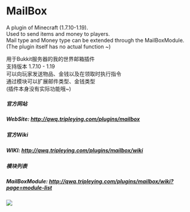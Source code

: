 # MailBox
A plugin of Minecraft (1.7.10-1.19).  
Used to send items and money to players.  
Mail type and Money type can be extended through the MailBoxModule.  
(The plugin itself has no actual function ~)

用于Bukkit服务器的我的世界邮箱插件  
支持版本 1.7.10 - 1.19  
可以向玩家发送物品、金钱以及在领取时执行指令  
通过模块可以扩展邮件类型、金钱类型  
(插件本身没有实际功能哦~)

##### 官方网站
##### WebSite: http://qwq.tripleying.com/plugins/mailbox

##### 官方Wiki
##### WIKI: http://qwq.tripleying.com/plugins/mailbox/wiki

##### 模块列表
##### MailBoxModule: http://qwq.tripleying.com/plugins/mailbox/wiki?page=module-list

[![](https://jitpack.io/v/Dogend233/MailBox.svg)](https://jitpack.io/#Dogend233/MailBox)
